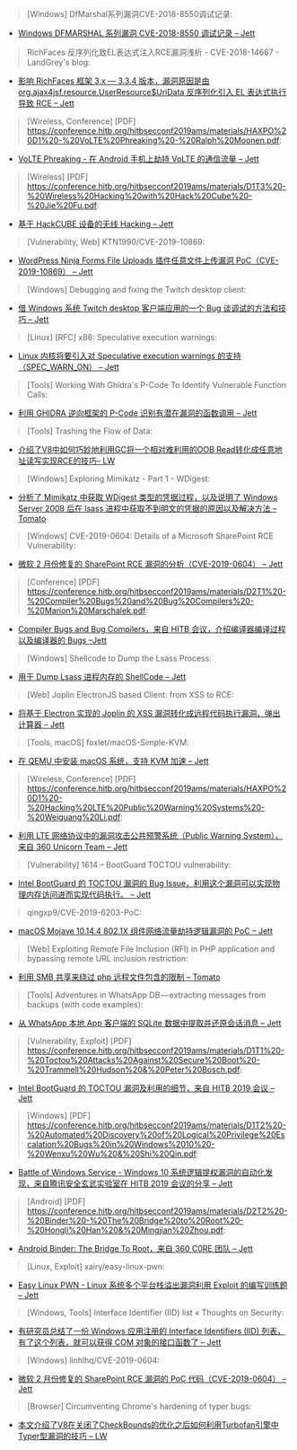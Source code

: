 > [Windows] DfMarshal系列漏洞CVE-2018-8550调试记录: 


* [Windows DFMARSHAL 系列漏洞 CVE-2018-8550 调试记录 – Jett](https://whereisk0shl.top/post/2019-05-11)



> RichFaces 反序列化致EL表达式注入RCE漏洞浅析 - CVE-2018-14667 - LandGrey's blog: 


* [影响 RichFaces 框架 3.x — 3.3.4 版本，漏洞原因是由 org.ajax4jsf.resource.UserResource$UriData 反序列化引入 EL 表达式执行导致 RCE – Jett](https://landgrey.me/richfaces-cve-2018-14667/)



> [Wireless, Conference] [PDF] https://conference.hitb.org/hitbsecconf2019ams/materials/HAXPO%20D1%20-%20VoLTE%20Phreaking%20-%20Ralph%20Moonen.pdf: 


* [VoLTE Phreaking - 在 Android 手机上劫持 VoLTE 的通信流量 – Jett](https://conference.hitb.org/hitbsecconf2019ams/materials/HAXPO%20D1%20-%20VoLTE%20Phreaking%20-%20Ralph%20Moonen.pdf)



> [Wireless] [PDF] https://conference.hitb.org/hitbsecconf2019ams/materials/D1T3%20-%20Wireless%20Hacking%20with%20Hack%20Cube%20-%20Jie%20Fu.pdf: 


* [基于 HackCUBE 设备的无线 Hacking – Jett](https://conference.hitb.org/hitbsecconf2019ams/materials/D1T3%20-%20Wireless%20Hacking%20with%20Hack%20Cube%20-%20Jie%20Fu.pdf)



> [Vulnerability, Web] KTN1990/CVE-2019-10869: 


* [WordPress Ninja Forms File Uploads 插件任意文件上传漏洞 PoC（CVE-2019-10869） – Jett](https://github.com/KTN1990/CVE-2019-10869/blob/master/README.md)



> [Windows] Debugging and fixing the Twitch desktop client: 


* [借 Windows 系统 Twitch desktop 客户端应用的一个 Bug 谈调试的方法和技巧 – Jett](https://medium.com/@kevingosse/debugging-and-fixing-the-twitch-desktop-client-d1b38a349186)



> [Linux] [RFC] x86: Speculative execution warnings: 


* [Linux 内核将要引入对 Speculative execution warnings 的支持（SPEC_WARN_ON） – Jett](https://lore.kernel.org/lkml/d204035e-6cf7-e7cb-85d2-cebf42d75852@infradead.org/T/)



> [Tools] Working With Ghidra's P-Code To Identify Vulnerable Function Calls: 


* [利用 GHIDRA 逆向框架的 P-Code 识别有潜在漏洞的函数调用 – Jett](https://www.riverloopsecurity.com/blog/2019/05/pcode/)



> [Tools] Trashing the Flow of Data: 


* [介绍了V8中如何巧妙地利用GC将一个相对难利用的OOB Read转化成任意地址读写实现RCE的技巧– LW](https://googleprojectzero.blogspot.com/2019/05/trashing-flow-of-data.html?m=1)



> [Windows] Exploring Mimikatz - Part 1 - WDigest: 


* [分析了 Mimikatz 中获取 WDigest 类型的凭据过程，以及说明了 Windows Server 2008 后在 lsass 进程中获取不到明文的凭据的原因以及解决方法 – Tomato](https://blog.xpnsec.com/exploring-mimikatz-part-1/)



> [Windows] CVE-2019-0604: Details of a Microsoft SharePoint RCE Vulnerability: 


* [微软 2 月份修复的 SharePoint RCE 漏洞的分析（CVE-2019-0604） – Jett](https://www.thezdi.com/blog/2019/3/13/cve-2019-0604-details-of-a-microsoft-sharepoint-rce-vulnerability)



> [Conference] [PDF] https://conference.hitb.org/hitbsecconf2019ams/materials/D2T1%20-%20Compiler%20Bugs%20and%20Bug%20Compilers%20-%20Marion%20Marschalek.pdf: 


* [Compiler Bugs and Bug Compilers，来自 HITB 会议，介绍编译器编译过程以及编译器的 Bugs –Jett](https://conference.hitb.org/hitbsecconf2019ams/materials/D2T1%20-%20Compiler%20Bugs%20and%20Bug%20Compilers%20-%20Marion%20Marschalek.pdf)



> [Windows] Shellcode to Dump the Lsass Process: 


* [用于 Dump Lsass 进程内存的 ShellCode – Jett](https://osandamalith.com/2019/05/11/shellcode-to-dump-the-lsass-process/)



> [Web] Joplin ElectronJS based Client: from XSS to RCE: 


* [将基于 Electron 实现的 Joplin 的 XSS 漏洞转化成远程代码执行漏洞，弹出计算器 – Jett](https://blog.devsecurity.eu/en/blog/joplin-electron-rce)



> [Tools, macOS] foxlet/macOS-Simple-KVM: 


* [在 QEMU 中安装 macOS 系统，支持 KVM 加速 – Jett](https://github.com/foxlet/macOS-Simple-KVM)



> [Wireless, Conference] [PDF] https://conference.hitb.org/hitbsecconf2019ams/materials/HAXPO%20D1%20-%20Hacking%20LTE%20Public%20Warning%20Systems%20-%20Weiguang%20Li.pdf: 


* [利用 LTE 网络协议中的漏洞攻击公共预警系统（Public Warning System），来自 360 Unicorn Team – Jett](https://conference.hitb.org/hitbsecconf2019ams/materials/HAXPO%20D1%20-%20Hacking%20LTE%20Public%20Warning%20Systems%20-%20Weiguang%20Li.pdf)



> [Vulnerability] 1614 – BootGuard TOCTOU vulnerability: 


* [Intel BootGuard 的 TOCTOU 漏洞的 Bug Issue，利用这个漏洞可以实现物理内存访问进而实现代码执行。 – Jett](https://bugzilla.tianocore.org/show_bug.cgi?id=1614)



> qingxp9/CVE-2019-6203-PoC: 


* [macOS Mojave 10.14.4 802.1X 组件网络流量劫持逻辑漏洞的 PoC – Jett](https://github.com/qingxp9/CVE-2019-6203-PoC)



> [Web] Exploiting Remote File Inclusion (RFI) in PHP application and bypassing remote URL inclusion restriction: 


* [利用 SMB 共享来绕过 php 远程文件包含的限制 – Tomato](http://www.mannulinux.org/2019/05/exploiting-rfi-in-php-bypass-remote-url-inclusion-restriction.html?m=1)



> [Tools] Adventures in WhatsApp DB — extracting messages from backups (with code examples): 


* [从 WhatsApp 本地 App 客户端的 SQLite 数据中提取并还原会话消息 – Jett](https://medium.com/@1522933668924/extracting-whatsapp-messages-from-backups-with-code-examples-49186de94ab4?source=friends_link&sk=0126a0b4d88cf7e24f33b1631f2722b5)



> [Vulnerability, Exploit] [PDF] https://conference.hitb.org/hitbsecconf2019ams/materials/D1T1%20-%20Toctou%20Attacks%20Against%20Secure%20Boot%20-%20Trammell%20Hudson%20&%20Peter%20Bosch.pdf: 


* [Intel BootGuard 的 TOCTOU 漏洞及利用的细节，来自 HITB 2019 会议 – Jett](https://conference.hitb.org/hitbsecconf2019ams/materials/D1T1%20-%20Toctou%20Attacks%20Against%20Secure%20Boot%20-%20Trammell%20Hudson%20&%20Peter%20Bosch.pdf)



> [Windows] [PDF] https://conference.hitb.org/hitbsecconf2019ams/materials/D1T2%20-%20Automated%20Discovery%20of%20Logical%20Privilege%20Escalation%20Bugs%20in%20Windows%2010%20-%20Wenxu%20Wu%20&%20Shi%20Qin.pdf: 


* [Battle of Windows Service - Windows 10 系统逻辑提权漏洞的自动化发现，来自腾讯安全玄武实验室在 HITB 2019 会议的分享 – Jett](https://conference.hitb.org/hitbsecconf2019ams/materials/D1T2%20-%20Automated%20Discovery%20of%20Logical%20Privilege%20Escalation%20Bugs%20in%20Windows%2010%20-%20Wenxu%20Wu%20&%20Shi%20Qin.pdf)



> [Android] [PDF] https://conference.hitb.org/hitbsecconf2019ams/materials/D2T2%20-%20Binder%20-%20The%20Bridge%20to%20Root%20-%20Hongli%20Han%20&%20Mingjian%20Zhou.pdf: 


* [Android Binder: The Bridge To Root，来自 360 C0RE 团队 – Jett](https://conference.hitb.org/hitbsecconf2019ams/materials/D2T2%20-%20Binder%20-%20The%20Bridge%20to%20Root%20-%20Hongli%20Han%20&%20Mingjian%20Zhou.pdf)



> [Linux, Exploit] xairy/easy-linux-pwn: 


* [Easy Linux PWN - Linux 系统多个平台栈溢出漏洞利用 Exploit 的编写训练题 – Jett](https://github.com/xairy/easy-linux-pwn)



> [Windows, Tools] Interface Identifier (IID) list « Thoughts on Security: 


* [有研究员总结了一份 Windows 应用注册的 Interface Identifiers (IID) 列表，有了这个列表，就可以获得 COM 对象的接口函数了 – Jett](https://www.scriptjunkie.us/2019/05/interface-identifier-iid-list/)



> [Windows] linhlhq/CVE-2019-0604: 


* [微软 2 月份修复的 SharePoint RCE 漏洞的 PoC 代码（CVE-2019-0604） – Jett](https://github.com/linhlhq/CVE-2019-0604)



> [Browser] Circumventing Chrome's hardening of typer bugs: 


* [本文介绍了V8在关闭了CheckBounds的优化之后如何利用Turbofan引擎中Typer型漏洞的技巧 – LW](https://doar-e.github.io/blog/2019/05/09/circumventing-chromes-hardening-of-typer-bugs/)